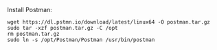 Install Postman:


    wget https://dl.pstmn.io/download/latest/linux64 -O postman.tar.gz  
    sudo tar -xzf postman.tar.gz -C /opt  
    rm postman.tar.gz  
    sudo ln -s /opt/Postman/Postman /usr/bin/postman
